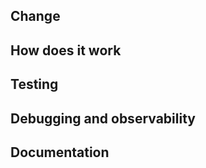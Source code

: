 ## Change

<!-- What does this change and why do we need it? In plain language. -->
<!-- A demo may be helpful such as a: loom video, gif, before/after shots, a short call, some data output or logs  -->

## How does it work

<!-- Explain how it works and how it achieves the desired outcome. -->

## Testing

<!-- For someone unfamiliar with the issue, how should this be tested? -->

## Debugging and observability

<!-- If something goes wrong here how will you know? logs? traces? metrics? -->
<!-- What questions do you want to be able to answer about this change? -->
<!-- If this breaks how will you fix it, or know what to fix? -->
<!-- How can you check on what is happening? How do you look into it? -->

## Documentation

<!-- Does documentation need to be added? -->
<!-- Branch name, commits and code comments should be clear and document the change. -->
<!-- Additional documentation is encouraged to help future maintainers. -->
